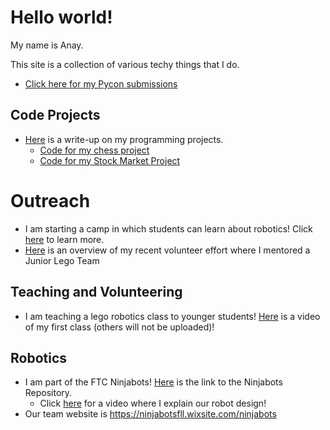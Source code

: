 # Hello world!

My name is Anay. 

This site is a  collection of various techy things that I do.

* [Click here for my Pycon submissions](../pycon-submissions)

## Code Projects 
* [Here](https://docs.google.com/document/d/1phUlpH7skkfB7BKbbKWHfrC9CIJ_36PQ6fyGe1FCwMQ/edit?usp=sharing) is a write-up on my programming projects.
   * [Code for my chess project](https://github.com/anaypant/anaypant.github.io/tree/master/Chess) 
   * [Code for my Stock Market Project](https://github.com/anaypant/anaypant.github.io/tree/master/Stock)


# Outreach
* I am starting a camp in which students can learn about robotics! Click [here](https://anaypant212.wixsite.com/fllsummercamp)
 to learn more.
* [Here](https://docs.google.com/document/d/1iRA5rBMGZTV6IdMDHKYbWZOJIrbFAJSPLY1TYkFJ-i8/edit?usp=sharing) is an overview of my recent volunteer effort where I mentored a Junior Lego Team

## Teaching and Volunteering
* I am teaching a lego robotics class to younger students! [Here]() is a video of my first class (others will not be uploaded)!


## Robotics
* I am part of the FTC Ninjabots! [Here](https://github.com/FTCNinjabots/Master-Repository) is the link to the Ninjabots Repository.
   * Click [here](https://youtu.be/ShfYy1rA5pk) for a video where I explain our robot design!
* Our team website is [https://ninjabotsfll.wixsite.com/ninjabots ](https://ninjabotsfll.wixsite.com/ninjabots)
